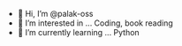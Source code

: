 - 👋 Hi, I’m @palak-oss
- 👀 I’m interested in ... Coding, book reading
- 🌱 I’m currently learning ... Python

<!---
palak-oss/palak-oss is a ✨ special ✨ repository because its `README.md` (this file) appears on your GitHub profile.
You can click the Preview link to take a look at your changes.
--->
